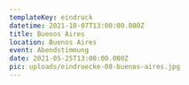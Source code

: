 ```yaml
---
templateKey: eindruck
datetime: 2021-10-07T13:00:00.000Z
title: Buenos Aires
location: Buenos Aires
event: Abendstimmung
date: 2021-05-25T13:00:00.000Z
pic: uploads/eindruecke-08-buenos-aires.jpg
---
```

